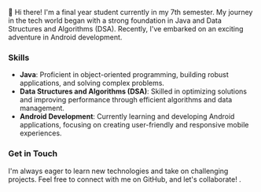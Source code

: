 

👋 Hi there! I'm a final year student currently in my 7th semester. My journey in the tech world began with a strong foundation in Java and Data Structures and Algorithms (DSA). Recently, I've embarked on an exciting adventure in Android development.

### Skills

- **Java**: Proficient in object-oriented programming, building robust applications, and solving complex problems.
- **Data Structures and Algorithms (DSA)**: Skilled in optimizing solutions and improving performance through efficient algorithms and data management.
- **Android Development**: Currently learning and developing Android applications, focusing on creating user-friendly and responsive mobile experiences.



### Get in Touch

I'm always eager to learn new technologies and take on challenging projects. Feel free to connect with me on GitHub, and let's collaborate!
.
